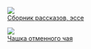 ![](/books/nonf_publicism/Джордж%20Оруэлл/Сборник%20рассказов,%20эссе.jpg)  
[Сборник рассказов, эссе](/books/nonf_publicism/Джордж%20Оруэлл/Сборник%20рассказов,%20эссе)

![](/books/nonf_publicism/Джордж%20Оруэлл/Чашка%20отменного%20чая.jpg)  
[Чашка отменного чая](/books/nonf_publicism/Джордж%20Оруэлл/Чашка%20отменного%20чая)
